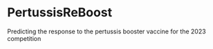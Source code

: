 # PertussisReBoost
Predicting the response to the pertussis booster vaccine for the 2023 competition
